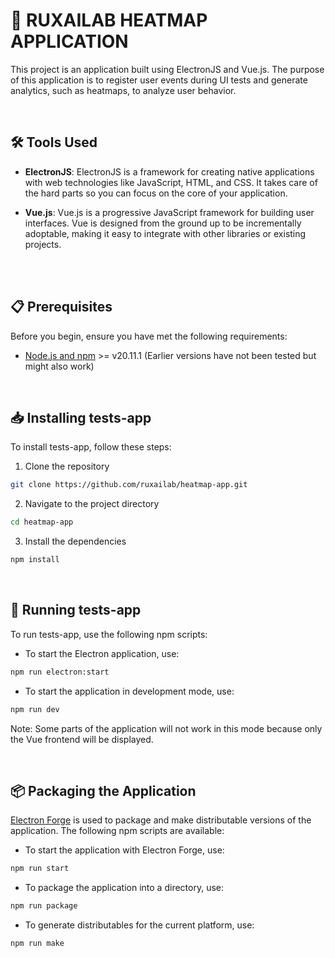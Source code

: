 #  🚀 RUXAILAB HEATMAP APPLICATION

This project is an application built using ElectronJS and Vue.js. The purpose of this application is to register user events during UI tests and generate analytics, such as heatmaps, to analyze user behavior.

</br>

## 🛠️ Tools Used

- **ElectronJS**: ElectronJS is a framework for creating native applications with web technologies like JavaScript, HTML, and CSS. It takes care of the hard parts so you can focus on the core of your application.

- **Vue.js**: Vue.js is a progressive JavaScript framework for building user interfaces. Vue is designed from the ground up to be incrementally adoptable, making it easy to integrate with other libraries or existing projects.

</br>
</br>

## 📋 Prerequisites

Before you begin, ensure you have met the following requirements:

- [Node.js and npm](https://nodejs.org/en/download/) >= v20.11.1 (Earlier versions have not been tested but might also work)

</br>

## 📥 Installing tests-app

To install tests-app, follow these steps:

1. Clone the repository
```sh
git clone https://github.com/ruxailab/heatmap-app.git
```

2. Navigate to the project directory
```sh
cd heatmap-app
```

3. Install the dependencies
```sh
npm install
```

</br>

## 🚀 Running tests-app

To run tests-app, use the following npm scripts:

- To start the Electron application, use:
```sh
npm run electron:start
```

- To start the application in development mode, use:
```sh
npm run dev
```
Note: Some parts of the application will not work in this mode because only the Vue frontend will be displayed.

</br>

## 📦 Packaging the Application

[Electron Forge](https://www.electronforge.io/) is used to package and make distributable versions of the application. The following npm scripts are available:

- To start the application with Electron Forge, use:
```sh
npm run start
```

- To package the application into a directory, use:
```sh
npm run package
```

- To generate distributables for the current platform, use:
```sh
npm run make
```


